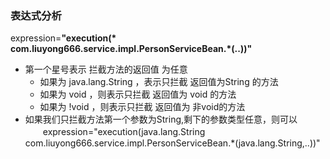 

### 表达式分析

expression=**"execution(\* com.liuyong666.service.impl.PersonServiceBean.\*(..))"**

- 第一个星号表示 拦截方法的返回值 为任意
	- 如果为 java.lang.String ，表示只拦截 返回值为String 的方法
	- 如果为 void ，则表示只拦截 返回值为 void 的方法
	- 如果为 !void ，则表示只拦截 返回值为 非void的方法
- 如果我们只拦截方法第一个参数为String,剩下的参数类型任意，则可以
　　expression="execution(java.lang.String com.liuyong666.service.impl.PersonServiceBean.*(java.lang.String,..))"



